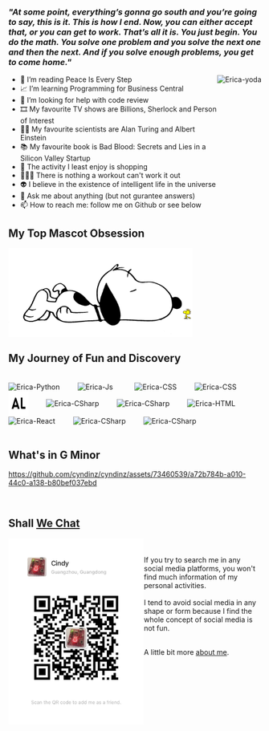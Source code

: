 ### ***"At some point, everything’s gonna go south and you’re going to say, this is it. This is how I end. Now, you can either accept that, or you can get to work. That’s all it is. You just begin. You do the math. You solve one problem and you solve the next one and then the next. And if you solve enough problems, you get to come home."***
 <div> 
  
  <!--<img align="right" height="250em" alt="Erica-yoda" src="https://media0.giphy.com/media/Gf5QiP1TWCO8qYKmt7/giphy.gif?cid=ecf05e470u513837khocconxcotrzrnqvdzbfr1ucwfpemlj&ep=v1_gifs_search&rid=giphy.gif&ct=g">-->
  <!--<img align="right" height="275em" alt="Erica-yoda" src="https://media1.giphy.com/media/2KAGlmkPywhZS/giphy.gif?cid=ecf05e47a9cf3k43nb0ahwsl02aqdbcfpr496mv41h0a1rt1&ep=v1_gifs_related&rid=giphy.gif&ct=g">-->
  <!--<img align="right" height="260em" alt="Erica-yoda" src="https://i.giphy.com/xT0Gqcmc4NsPgBVQEU.webp">-->
  <!--<img align="right" height="280em" alt="Erica-yoda" src="https://media4.giphy.com/media/v1.Y2lkPTc5MGI3NjExeXR0cDF1eGFiZW84b2l4anU2bXBrNzJrMHY4and1aW05aThzbzUxNCZlcD12MV9pbnRlcm5hbF9naWZfYnlfaWQmY3Q9Zw/3o84U1nWRzyqOEOKpa/giphy.gif">-->
  <!--<img align="right" height="270em" alt="Erica-yoda" src="https://media1.giphy.com/media/v1.Y2lkPTc5MGI3NjExdGk1ZDZzY2RvejlwYWdibHM4YXppN3QxeHF2NjNnN2V4Mnl0ZWk4eSZlcD12MV9pbnRlcm5hbF9naWZfYnlfaWQmY3Q9Zw/2tX8wpWQ944q2n63n9/giphy.gif">-->
  <img align="right" height="270em" alt="Erica-yoda" src="https://media4.giphy.com/media/v1.Y2lkPTc5MGI3NjExN2RzbmMzY3lwMnl2MnU0ZTU5aGgwZXhldnl0enl0MjFjZ2l4cnAwbiZlcD12MV9pbnRlcm5hbF9naWZfYnlfaWQmY3Q9Zw/YqopropuC719C/giphy.gif">
 

- 📖 I’m reading Peace Is Every Step <br>
- 📈 I’m learning Programming for Business Central <br>
- 👀 I’m looking for help with code review  <!--- ☕q I'm quitting coffee (day 42), to avoid caffeine fool my adenosine receptors <br>-->
- 🎞  My favourite TV shows are Billions, Sherlock and Person of Interest <br>
- 👨‍🔬 My favourite scientists are Alan Turing and Albert Einstein <br>
- 📚 My favourite book is Bad Blood: Secrets and Lies in a Silicon Valley Startup <br>
- 🚫 The activity I least enjoy is shopping <br>
- 🏃🏻‍♀️ There is nothing a workout can't work it out <br>
- 👽 I believe in the existence of intelligent life in the universe <br>
- 💬 Ask me about anything (but not gurantee answers) <br>
- 📫 How to reach me: follow me on Github or see below <br>
 </div>

 
 ## My Top Mascot Obsession
  <!--<img align="center" src="https://github.com/cyndinz/cyndinz/blob/main/Dashes.png"/>-->
  <img  height="177" align="center" src="https://github.com/cyndinz/cyndinz/blob/main/snoopy_woodstock.png"/>



 ## My Journey of Fun and Discovery
<div style="display: inline_block"><br>
  <img height="50" align="center" alt="Erica-Python" height="35" width="35" src="https://cdn.jsdelivr.net/gh/devicons/devicon/icons/python/python-original-wordmark.svg">
 &nbsp;&nbsp;&nbsp;&nbsp;&nbsp;&nbsp;&nbsp;
  <img height="50" align="center" alt="Erica-Js" height="20" width="30" src="https://cdn.jsdelivr.net/gh/devicons/devicon/icons/javascript/javascript-plain.svg">
 &nbsp;&nbsp;&nbsp;&nbsp;&nbsp;&nbsp;&nbsp;&nbsp;&nbsp;
  <img height="50" align="center" alt="Erica-CSS" height="30" width="30" src="https://cdn.jsdelivr.net/gh/devicons/devicon/icons/c/c-original.svg">
 &nbsp;&nbsp;&nbsp;&nbsp;&nbsp;&nbsp;&nbsp;
  <img height="50" align="center" alt="Erica-CSS" height="30" width="30" src="https://cdn.jsdelivr.net/gh/devicons/devicon/icons/csharp/csharp-original.svg">
 &nbsp;&nbsp;&nbsp;&nbsp;&nbsp;&nbsp;&nbsp;
  <img height="50" align="center" alt="Erica-CSharp" height="40" width="40" fill="#ff0000" src="https://github.com/cyndinz/cyndinz/blob/main/AL_ext_logo.svg">
 &nbsp;&nbsp;&nbsp;&nbsp;&nbsp;&nbsp;&nbsp;
  <img height="50" align="center" alt="Erica-CSharp" height="35" width="35" src="https://cdn.jsdelivr.net/gh/devicons/devicon/icons/raspberrypi/raspberrypi-original.svg">
 &nbsp;&nbsp;&nbsp;&nbsp;&nbsp;&nbsp;&nbsp;
  <img height="50" align="center" alt="Erica-CSharp" height="40" width="40" src="https://cdn.jsdelivr.net/gh/devicons/devicon/icons/firebase/firebase-plain-wordmark.svg">
 &nbsp;&nbsp;&nbsp;&nbsp;&nbsp;&nbsp;&nbsp;
  <img height="50" align="center" alt="Erica-HTML" height="30" width="30" src="https://cdn.jsdelivr.net/gh/devicons/devicon/icons/flutter/flutter-original.svg">
 &nbsp;&nbsp;&nbsp;&nbsp;&nbsp;&nbsp;&nbsp;
  <img height="80" align="center" alt="Erica-React" height="60" width="60" src="https://cdn.jsdelivr.net/gh/devicons/devicon/icons/dart/dart-original-wordmark.svg">
 &nbsp;&nbsp;&nbsp;&nbsp;&nbsp;&nbsp;&nbsp;
  <img height="80" align="center" alt="Erica-CSharp" height="70" width="70" src="https://cdn.jsdelivr.net/gh/devicons/devicon/icons/androidstudio/androidstudio-original-wordmark.svg">
 &nbsp;&nbsp;&nbsp;&nbsp;&nbsp;&nbsp;&nbsp;
  <img height="40" align="center" alt="Erica-CSharp" height="35" width="35" src="https://cdn.jsdelivr.net/gh/devicons/devicon/icons/vscode/vscode-original-wordmark.svg">          
 &nbsp;&nbsp;&nbsp;&nbsp;&nbsp;&nbsp;&nbsp;
</div>
</br>


<!-- ## Castle in the Sky
<video width="300" src="https://github.com/cyndinz/cyndinz/assets/73460539/17fb84df-f0fa-4cd7-b6e1-c0354a359254"></video> -->
<!--https://github.com/cyndinz/cyndinz/assets/73460539/8dd85b99-e410-436e-b75a-62199d87fbf1-->


 ## What's in G Minor

https://github.com/cyndinz/cyndinz/assets/73460539/a72b784b-a010-44c0-a138-b80bef037ebd

<br>


 ## Shall [We Chat](https://www.wechat.com/)

<img height="370" align="left" src="https://github.com/cyndinz/cyndinz/blob/main/Weixin.jpg"/>
<!--https://github.com/cyndinz/cyndinz/assets/73460539/7b845937-9cd1-40d0-8c90-5afd1973d6f1-->

<div>

<br>
<br>
If you try to search me in any social media platforms, you won't find much information of my personal activities.
<br>
<br>
I tend to avoid social media in any shape or form because I find the whole concept of social media is not fun.
<br>
<br>

A little bit more [about me].

[about me]: https://cyndinz.github.io
 
</div>

<!--## Reach Out on LinkedIn or Gmail-->
<!--<div> 
  <a href="https://www.linkedin.com/in/xxx/" target="_blank"><img src="https://img.shields.io/badge/-LinkedIn-%230077B5?style=for-the-badge&logo=linkedin&logoColor=white" target="_blank"></a> 
  <a href="https://www.youtube.com/@xxx/" target="_blank"><img src="" target="_blank"></a>
  &nbsp;&nbsp;
  <a href = "mailto: xxx.xxx@gmail.com"><img src="https://img.shields.io/badge/-Gmail-%23333?style=for-the-badge&logo=gmail&logoColor=white" target="_blank"></a>



</br>
</div>-->

